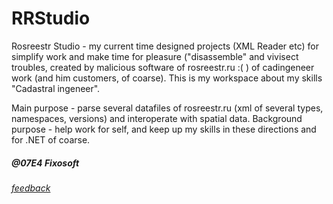 # RRStudio
Rosreestr Studio - my current time designed projects (XML Reader etc) for simplify
work and make time for pleasure ("disassemble" and vivisect troubles, created by malicious software  of  rosreestr.ru :( ) 
of cadingeneer work (and him customers, of coarse).
This is my workspace about my skills "Cadastral ingeneer".

Main purpose - parse several datafiles of rosreestr.ru (xml of several types, namespaces, versions) and interoperate with spatial data.
Background purpose - help work for self, and keep up my skills in these directions and for .NET of coarse.


##### @07E4 Fixosoft 
###### [feedback](mailto:serg.home153@gmail.com)
